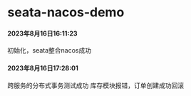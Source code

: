 # seata-nacos-demo
#### 2023年8月16日16:11:23
初始化，seata整合nacos成功

#### 2023年8月16日17:28:01
跨服务的分布式事务测试成功 库存模块报错，订单创建成功回滚
